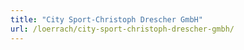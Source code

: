 ```yaml
---
title: "City Sport-Christoph Drescher GmbH"
url: /loerrach/city-sport-christoph-drescher-gmbh/
---
```

